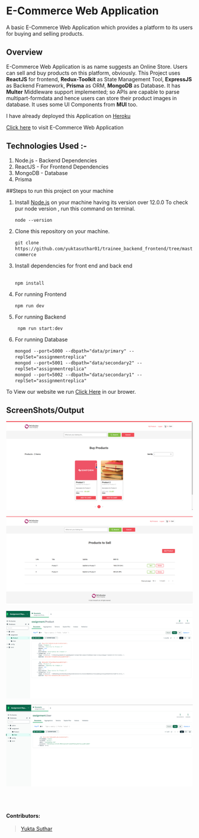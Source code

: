 # E-Commerce Web Application

A basic E-Commerce Web Application which provides a platform to its users for buying and selling products.

## Overview

E-Commerce Web Application is as name suggests an Online Store. Users can sell and buy products on this platform, obviously. This Project uses **ReactJS** for frontend, **Redux-Toolkit** as State Management Tool, **ExpressJS** as Backend Framework, **Prisma** as ORM, **MongoDB** as Database. It has **Multer** Middleware support implemented; so APIs are capable to parse multipart-formdata and hence users can store their product images in database. It uses some UI Components from **MUI** too.

I have already deployed this Application on [Heroku](https://heroku.com)

[Click here](http://localhost:4003/dashboard) to visit E-Commerce Web Application

## Technologies Used :-
1. Node.js - Backend Dependencies
2. ReactJS - For Frontend  Dependencies 
3. MongoDB - Database
4. Prisma

##Steps to  run this project on your machine
1. Install [Node.js](https://nodejs.org/en/download) on your machine having its version over 12.0.0  To check pur node version , run this command on terminal.
   ```
   node --version

   ```
3. Clone this repository on your machine.
   ```
   git clone https://github.com/yuktasuthar01/trainee_backend_frontend/tree/master/e-commerce

   ```
4. Install dependencies for front end and back end
   ```

   npm install

   ```
5. For running Frontend
   ```
   npm run dev

   ```
7. For running Backend
   ```
    npm run start:dev

   ```
9. For running Database

   ```
   mongod --port=5000 --dbpath="data/primary" --replSet="assignmentreplica"
   mongod --port=5001 --dbpath="data/secondary2" --replSet="assignmentreplica"
   mongod --port=5002 --dbpath="data/secondary1" --replSet="assignmentreplica"

   ```
To View our website we run [Click Here](http://localhost:4003/dashboard) in our brower.


## ScreenShots/Output
![Home Page](images/home.png) 

![Myproduct Page](images/myproduct.png)

![Database Product Page](images/database_product.png)

![Database User Page](images/database_user.png)




<br>
<br>

#### Contributors:

> [Yukta Suthar](https://github.com/yuktasuthar01)
